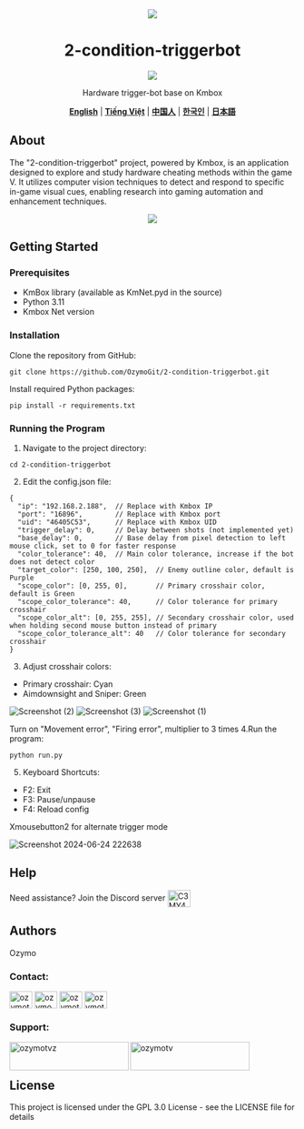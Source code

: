 <div align="center">
 <img src="https://github.com/OzymoGit/2-condition-triggerbot/assets/33122491/86aed2d0-5393-42c1-b9a4-d0d29974a099" /><br> <h1>2-condition-triggerbot</h1>
<img src="https://img.shields.io/badge/made_with-%E2%9D%A4-red?style=for-the-badge&labelColor=orange" />
 
Hardware trigger-bot base on Kmbox 

[**English**](.README.md)  |  [**Tiếng Việt**](./docs/vi/README.vi.md)   |   [**中国人**](.README.md)    |    [**한국인**](.README.md)   |    [**日本語**](.README.md)  

</div>

## About
The "2-condition-triggerbot" project, powered by Kmbox, is an application designed to explore and study hardware cheating methods within the game V. It utilizes computer vision techniques to detect and respond to specific in-game visual cues, enabling research into gaming automation and enhancement techniques.
<div align="center">
 <img src="https://github.com/OzymoGit/2-condition-triggerbot/assets/33122491/c9e8ced2-3ab3-4c19-bfed-6f864f5aa7a7" />
 </div>
 
## Getting Started

### Prerequisites
* KmBox library (available as KmNet.pyd in the source)
* Python 3.11
* Kmbox Net version

### Installation

Clone the repository from GitHub:

```
git clone https://github.com/OzymoGit/2-condition-triggerbot.git
```
Install required Python packages:

```
pip install -r requirements.txt
```
### Running the Program
1. Navigate to the project directory:

```
cd 2-condition-triggerbot
```
2. Edit the config.json file:
```
{
  "ip": "192.168.2.188",  // Replace with Kmbox IP
  "port": "16896",        // Replace with Kmbox port
  "uid": "46405C53",      // Replace with Kmbox UID
  "trigger_delay": 0,     // Delay between shots (not implemented yet)
  "base_delay": 0,        // Base delay from pixel detection to left mouse click, set to 0 for faster response
  "color_tolerance": 40,  // Main color tolerance, increase if the bot does not detect color
  "target_color": [250, 100, 250],  // Enemy outline color, default is Purple
  "scope_color": [0, 255, 0],       // Primary crosshair color, default is Green
  "scope_color_tolerance": 40,      // Color tolerance for primary crosshair
  "scope_color_alt": [0, 255, 255], // Secondary crosshair color, used when holding second mouse button instead of primary
  "scope_color_tolerance_alt": 40   // Color tolerance for secondary crosshair
}
```
3. Adjust crosshair colors:
+ Primary crosshair: Cyan
+ Aimdownsight and Sniper: Green
  
![Screenshot (2)](https://github.com/OzymoGit/2-condition-triggerbot/assets/33122491/da8a76a0-7409-4225-9271-9c3af41d7581)
![Screenshot (3)](https://github.com/OzymoGit/2-condition-triggerbot/assets/33122491/7d8393ca-1b16-4159-bc15-71d1c4f362f7)
![Screenshot (1)](https://github.com/OzymoGit/2-condition-triggerbot/assets/33122491/fe5a5bcb-74fd-41d7-9336-4de2a3bb6f64)

Turn on "Movement error", "Firing error", multiplier to 3 times
4.Run the program:
```
python run.py
```
5. Keyboard Shortcuts:
+ F2: Exit
+ F3: Pause/unpause
+ F4: Reload config

Xmousebutton2 for alternate trigger mode

![Screenshot 2024-06-24 222638](https://github.com/OzymoGit/2-condition-triggerbot/assets/33122491/c1873efc-af2f-4204-8d46-3a43210763ce)


## Help

Need assistance? Join the Discord server <a href="https://discord.gg/C3MY4kuAcD" target="blank"><img align="center" src="https://raw.githubusercontent.com/rahuldkjain/github-profile-readme-generator/master/src/images/icons/Social/discord.svg" alt="C3MY4kuAcD" height="30" width="40" /></a>


## Authors

   Ozymo

<h3 align="left">Contact:</h3>
<p align="left">
<a href="https://twitter.com/ozymotv" target="blank"><img align="center" src="https://raw.githubusercontent.com/rahuldkjain/github-profile-readme-generator/master/src/images/icons/Social/twitter.svg" alt="ozymotv" height="30" width="40" /></a>
<a href="https://linkedin.com/in/ozymo" target="blank"><img align="center" src="https://raw.githubusercontent.com/rahuldkjain/github-profile-readme-generator/master/src/images/icons/Social/linked-in-alt.svg" alt="ozymo" height="30" width="40" /></a>
<a href="https://fb.com/ozymotv" target="blank"><img align="center" src="https://raw.githubusercontent.com/rahuldkjain/github-profile-readme-generator/master/src/images/icons/Social/facebook.svg" alt="ozymotv" height="30" width="40" /></a>
<a href="https://www.youtube.com/c/ozymotv" target="blank"><img align="center" src="https://raw.githubusercontent.com/rahuldkjain/github-profile-readme-generator/master/src/images/icons/Social/youtube.svg" alt="ozymotv" height="30" width="40" /></a>

</p>


<h3 align="left">Support:</h3>
<p><a href="https://www.buymeacoffee.com/ozymotvz"> <img align="left" src="https://cdn.buymeacoffee.com/buttons/v2/default-yellow.png" height="50" width="210" alt="ozymotvz" /></a><a href="https://ko-fi.com/ozymotv"> <img align="left" src="https://cdn.ko-fi.com/cdn/kofi3.png?v=3" height="50" width="210" alt="ozymotv" /></a></p><br><br>




## License

This project is licensed under the GPL 3.0 License - see the LICENSE file for details


